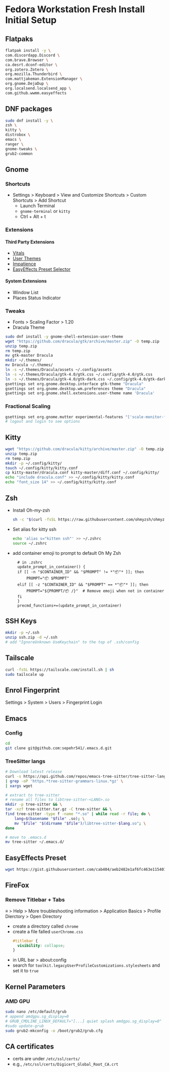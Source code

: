 # Fedora Workstation Fresh Install Initial Setup
## Flatpaks
```bash
flatpak install -y \
com.discordapp.Discord \
com.brave.Browser \
ca.desrt.dconf-editor \
org.zotero.Zotero \
org.mozilla.Thunderbird \
com.mattjakeman.ExtensionManager \
org.gnome.DejaDup \
org.localsend.localsend_app \
com.github.wwmm.easyeffects
```

## DNF packages
```bash
sudo dnf install -y \
zsh \
kitty \
distrobox \
emacs \
ranger \
gnome-tweaks \
grub2-common
```

## Gnome
### Shortcuts
- Settings > Keyboard > View and Customize Shortcuts > Custom Shortcuts > Add Shortcut
  - Launch Terminal
  - `gnome-terminal` or `kitty`
  - Ctrl + Alt + t

### Extensions
#### Third Party Extensions
- [Vitals](https://extensions.gnome.org/extension/1460/vitals/)
- [User Themes](https://extensions.gnome.org/extension/19/user-themes/)
- [Impatience](https://extensions.gnome.org/extension/277/impatience/)
- [EasyEffects Preset Selector](https://extensions.gnome.org/extension/4907/easyeffects-preset-selector/)

#### System Extensions
- Window List
- Places Status Indicator

### Tweaks
- Fonts > Scaling Factor > 1.20
- Dracula Theme
```bash
sudo dnf install -y gnome-shell-extension-user-theme
wget "https://github.com/dracula/gtk/archive/master.zip" -O temp.zip
unzip temp.zip
rm temp.zip
mv gtk-master Dracula
mkdir ~/.themes/
mv Dracula ~/.themes/
ln -s ~/.themes/Dracula/assets ~/.config/assets
ln -s ~/.themes/Dracula/gtk-4.0/gtk.css ~/.config/gtk-4.0/gtk.css
ln -s ~/.themes/Dracula/gtk-4.0/gtk-dark.css ~/.config/gtk-4.0/gtk-dark.css
gsettings set org.gnome.desktop.interface gtk-theme "Dracula"
gsettings set org.gnome.desktop.wm.preferences theme "Dracula"
gsettings set org.gnome.shell.extensions.user-theme name 'Dracula'
```
### Fractional Scaling
```bash
gsettings set org.gnome.mutter experimental-features "['scale-monitor-framebuffer']"
# logout and login to see options
```


## Kitty
```bash
wget "https://github.com/dracula/kitty/archive/master.zip" -O temp.zip
unzip temp.zip
rm temp.zip
mkdir -p ~/.config/kitty/
touch ~/.config/kitty/kitty.conf
cp kitty-master/dracula.conf kitty-master/diff.conf ~/.config/kitty/
echo "include dracula.conf" >> ~/.config/kitty/kitty.conf
echo "font_size 14" >> ~/.config/kitty/kitty.conf
```

## Zsh
- Install Oh-my-zsh
  ```bash
  sh -c "$(curl -fsSL https://raw.githubusercontent.com/ohmyzsh/ohmyzsh/master/tools/install.sh)"
  ```
- Set alias for kitty ssh
  ```bash
  echo 'alias s="kitten ssh"' >> ~/.zshrc
  source ~/.zshrc
  ```
- add container emoji to prompt to default Oh My Zsh
  ```text
    # in .zshrc
    update_prompt_in_container() {
    if [[ -n "$CONTAINER_ID" && "$PROMPT" != *"📦"* ]]; then
        PROMPT="📦 $PROMPT"
    elif [[ -z "$CONTAINER_ID" && "$PROMPT" == *"📦"* ]]; then
        PROMPT="${PROMPT/📦 /}"  # Remove emoji when not in container
    fi
    }
    precmd_functions+=(update_prompt_in_container)
  ```

## SSH Keys
```bash
mkdir -p ~/.ssh
unzip ssh.zip -d ~/.ssh
# add "IgnoreUnknown UseKeychain" to the top of .ssh/config
```

## Tailscale
```bash
curl -fsSL https://tailscale.com/install.sh | sh
sudo tailscale up
```

## Enrol Fingerprint
Settings > System > Users > Fingerprint Login

## Emacs
### Config
```bash
cd
git clone git@github.com:sepehr541/.emacs.d.git
```
### TreeSitter langs
```bash
# Download latest release
curl -s https://api.github.com/repos/emacs-tree-sitter/tree-sitter-langs/releases/latest \
| grep -oP 'https.*tree-sitter-grammars-linux.*gz' \
| xargs wget

# extract to tree-sitter
# rename all files to libtree-sitter-<LANG>.so
mkdir -p tree-sitter && \
tar -xzf tree-sitter.tar.gz -C tree-sitter && \ 
find tree-sitter -type f -name "*.so" | while read -r file; do \
    lang=$(basename "$file" .so); \
    mv "$file" "$(dirname "$file")/libtree-sitter-$lang.so"; \
done

# move to .emacs.d
mv tree-sitter ~/.emacs.d/
```

## EasyEffects Preset
```bash
wget https://gist.githubusercontent.com/cab404/aeb2482e1af6fc463e1154017c566560/raw/3d40d870e4b496b0dc029fff50544d7d31ba5992/Cab's%2520Fav.json
```

## FireFox
### Remove Titlebar + Tabs
≡ > Help > More troubleshooting information > Application Basics > Profile Dierctory > Open Directory
- create a directory called `chrome`
- create a file falled `userChrome.css`
  ```css
  #titlebar {
    visibility: collapse;
  }
  ```
- in URL bar > about:config
- search for `toolkit.legacyUserProfileCustomizations.stylesheets` and set it to `true`

## Kernel Parameters
### AMD GPU
```bash
sudo nano /etc/default/grub
# append amdgpu.sg_display=0
# GRUB_CMDLINE_LINUX_DEFAULT="[...] quiet splash amdgpu.sg_display=0"
#sudo update-grub
sudo grub2-mkconfig -o /boot/grub2/grub.cfg
```

## CA certificates
- certs are under `/etc/ssl/certs/`
- e.g., `/etc/ssl/certs/Digicert_Global_Root_CA.crt`
